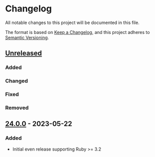 # Changelog
All notable changes to this project will be documented in this file.

The format is based on [Keep a Changelog](https://keepachangelog.com/en/1.0.0/),
and this project adheres to [Semantic Versioning](https://semver.org/spec/v2.0.0.html).

## [Unreleased]
### Added
### Changed
### Fixed
### Removed

## [24.0.0] - 2023-05-22
### Added
- Initial even release supporting Ruby >= 3.2

[Unreleased]: https://github.com/rubocop-lts/rubocop-lts/compare/v24.0.0...HEAD
[24.0.0]: https://gitlab.com/rubocop-lts/rubocop-lts/-/tags/v24.0.0
